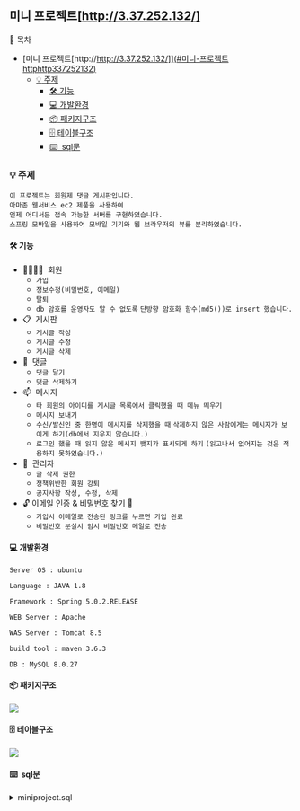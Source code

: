 ## 미니 프로젝트[http://3.37.252.132/]
:scroll: 목차
- [미니 프로젝트[http://http://3.37.252.132/]](#미니-프로젝트httphttp337252132)
  - [:bulb: 주제](#bulb-주제)
    - [:hammer_and_wrench: 기능](#hammer_and_wrench-기능)
    - [:computer: 개발환경](#computer-개발환경)
    - [:package: 패키지구조](#package-패키지구조)
    - [:file_cabinet: 테이블구조](#file_cabinet-테이블구조)
    - [:keyboard: &nbsp;sql문](#keyboard-sql문)


### :bulb: 주제
    이 프로젝트는 회원제 댓글 게시판입니다. 
    아마존 웹서비스 ec2 제품을 사용하여 
    언제 어디서든 접속 가능한 서버를 구현하였습니다.
    스프링 모바일을 사용하여 모바일 기기와 웹 브라우저의 뷰를 분리하였습니다.

#### :hammer_and_wrench: 기능
- :family_man_woman_girl_boy: &nbsp;회원
  - `가입`
  - `정보수정(비밀번호, 이메일)`
  - `탈퇴`
  - `db 암호를 운영자도 알 수 없도록`
    `단방향 암호화 함수(md5())로 insert 했습니다.`
- :clipboard: &nbsp;게시판
  - `게시글 작성`
  - `게시글 수정`
  - `게시글 삭제`
- :memo: &nbsp;댓글
  - `댓글 달기`
  - `댓글 삭제하기`
- :mailbox: &nbsp;메시지
  - `타 회원의 아이디를 게시글 목록에서 클릭했을 때 메뉴 띄우기`
  - `메시지 보내기`
  - `수신/발신인 중 한명이 메시지를 삭제했을 때` 
    `삭제하지 않은 사람에게는 메시지가 보이게 하기(db에서 지우지 않습니다.)`
  - `로그인 했을 때 읽지 않은 메시지 뱃지가 표시되게 하기`
    `(읽고나서 없어지는 것은 적용하지 못하였습니다.)`
- :cop: &nbsp;관리자
  - `글 삭제 권한`
  - `정책위반한 회원 강퇴`
  - `공지사항 작성, 수정, 삭제`
- :unlock: 이메일 인증 & 비밀번호 찾기 :key:
  - `가입시 이메일로 전송된 링크를 누르면 가입 완료`
  - `비밀번호 분실시 임시 비밀번호 메일로 전송`
#### :computer: 개발환경
    
    Server OS : ubuntu
    
    Language : JAVA 1.8
    
    Framework : Spring 5.0.2.RELEASE
    
    WEB Server : Apache
    
    WAS Server : Tomcat 8.5
    
    build tool : maven 3.6.3
    
    DB : MySQL 8.0.27
#### :package: 패키지구조
<img src="../MiniProject/Reply_Board/img/패키지구조.png">

#### :file_cabinet: 테이블구조
<img src="../MiniProject/Reply_Board/img/테이블구조.png">

#### :keyboard: &nbsp;sql문
<details>
<summary>miniproject.sql</summary>
<div markdown=1>

~~~ sql
CREATE SCHEMA IF NOT EXISTS `miniproject` 
EFAULT CHARACTER SET utf8mb4 COLLATE utf8mb4_unicode_ci ;
USE `miniproject` ;

-- -----------------------------------------------------
-- Table `miniproject`.`board`
-- -----------------------------------------------------
CREATE TABLE IF NOT EXISTS `miniproject`.`board` (
  `no` INT NOT NULL AUTO_INCREMENT,
  `title` VARCHAR(200) NOT NULL,
  `content` LONGTEXT NULL DEFAULT NULL,
  `writer` VARCHAR(50) NOT NULL,
  `regdate` TIMESTAMP NOT NULL DEFAULT CURRENT_TIMESTAMP,
  `hit` INT NULL DEFAULT '0',
  `state` INT NOT NULL DEFAULT '1', --회원 탈퇴시에 state=3
  PRIMARY KEY (`no`))
ENGINE = InnoDB;

-- -----------------------------------------------------
-- Table `miniproject`.`member`
-- -----------------------------------------------------
CREATE TABLE IF NOT EXISTS `miniproject`.`member` (
  `id` VARCHAR(50) NOT NULL,
  `name` VARCHAR(20) NOT NULL,
  `password` VARCHAR(100) NOT NULL,
  `profile` BLOB NULL DEFAULT NULL,
  `email` VARCHAR(30) NOT NULL,
  `regdate` TIMESTAMP NOT NULL DEFAULT CURRENT_TIMESTAMP,
  `state` INT NOT NULL DEFAULT '1', --작성자 탈퇴시에 state=3
  `auth_status` INT NOT NULL DEFAULT '0',
  `auth_key` INT NOT NULL,
  PRIMARY KEY (`id`))
ENGINE = InnoDB;

-- -----------------------------------------------------
-- Table `miniproject`.`message`
-- -----------------------------------------------------
CREATE TABLE IF NOT EXISTS `miniproject`.`message` (
  `no` INT NOT NULL AUTO_INCREMENT,
  `recv_id` VARCHAR(45) NOT NULL,
  `send_id` VARCHAR(45) NOT NULL,
  `title` VARCHAR(45) NOT NULL,
  `note` TEXT NOT NULL,
  `date_sent` TIMESTAMP NOT NULL,
  `date_read` TIMESTAMP NULL DEFAULT NULL,
  `recv_read` CHAR(1) NOT NULL DEFAULT 'N',
  `recv_del` CHAR(1) NOT NULL DEFAULT 'N',
  `sent_del` CHAR(1) NOT NULL DEFAULT 'N',
  PRIMARY KEY (`no`))
ENGINE = InnoDB;

-- -----------------------------------------------------
-- Table `miniproject`.`notice`
-- -----------------------------------------------------
CREATE TABLE IF NOT EXISTS `miniproject`.`notice` (
  `no` INT NOT NULL AUTO_INCREMENT,
  `title` VARCHAR(200) NOT NULL,
  `content` LONGTEXT NULL DEFAULT NULL,
  `writer` VARCHAR(50) NOT NULL DEFAULT '관리자',
  `regdate` TIMESTAMP NOT NULL DEFAULT CURRENT_TIMESTAMP,
  `hit` INT NULL DEFAULT '0',
  PRIMARY KEY (`no`))
ENGINE = InnoDB;

-- -----------------------------------------------------
-- Table `miniproject`.`notice_reply`
-- -----------------------------------------------------
CREATE TABLE IF NOT EXISTS `miniproject`.`notice_reply` (
  `notice_no` INT NOT NULL,
  `reply_no` INT NOT NULL,
  `writer` VARCHAR(24) NOT NULL,
  `memo` TEXT NULL DEFAULT NULL,
  `regDate` TIMESTAMP NOT NULL DEFAULT CURRENT_TIMESTAMP,
  INDEX `notice_no` (`notice_no` ASC) VISIBLE,
  CONSTRAINT `notice_reply_ibfk_1`
    FOREIGN KEY (`notice_no`)
    REFERENCES `miniproject`.`notice` (`no`)
    ON UPDATE CASCADE)
ENGINE = InnoDB;

-- -----------------------------------------------------
-- Table `miniproject`.`reply`
-- -----------------------------------------------------
CREATE TABLE IF NOT EXISTS `miniproject`.`reply` (
  `board_no` INT NOT NULL,
  `reply_no` INT NOT NULL,
  `writer` VARCHAR(24) NOT NULL,
  `memo` TEXT NULL DEFAULT NULL,
  `regDate` TIMESTAMP NOT NULL DEFAULT CURRENT_TIMESTAMP,
  INDEX `board_no` (`board_no` ASC) VISIBLE,
  CONSTRAINT `reply_ibfk_1`
    FOREIGN KEY (`board_no`)
    REFERENCES `miniproject`.`board` (`no`)
    ON UPDATE CASCADE)
ENGINE = InnoDB;
~~~
</div>
</details>




